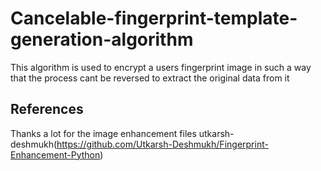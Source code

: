 # Cancelable-fingerprint-template-generation-algorithm
This algorithm is used to encrypt a users fingerprint image in such a way that the process cant be reversed to extract the original data from it


## References


Thanks a lot for the image enhancement files utkarsh-deshmukh(https://github.com/Utkarsh-Deshmukh/Fingerprint-Enhancement-Python)
